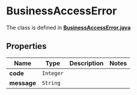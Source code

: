 

# BusinessAccessError

The class is defined in **[BusinessAccessError.java](../../src/main/java/org/openapitools/model/BusinessAccessError.java)**

## Properties

Name | Type | Description | Notes
------------ | ------------- | ------------- | -------------
**code** | `Integer` |  | 
**message** | `String` |  | 





